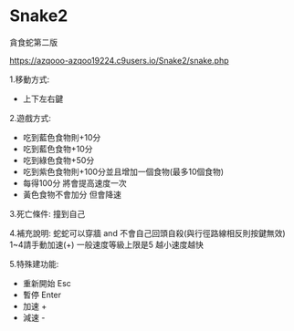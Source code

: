 # Snake2
貪食蛇第二版

https://azqooo-azqoo19224.c9users.io/Snake2/snake.php

1.移動方式:
+ 上下左右鍵

2.遊戲方式:
+ 吃到藍色食物則+10分
+ 吃到藍色食物+10分
+ 吃到綠色食物+50分
+ 吃到紫色食物則+100分並且增加一個食物(最多10個食物)
+ 每得100分 將會提高速度一次
+ 黃色食物不會加分 但會降速

3.死亡條件: 撞到自己

4.補充說明:
蛇蛇可以穿牆 and 不會自己回頭自殺(與行徑路線相反則按鍵無效)
1~4請手動加速(+)  一般速度等級上限是5
越小速度越快

5.特殊建功能:
+  重新開始 Esc
+  暫停 Enter
+  加速 +
+  減速 -
